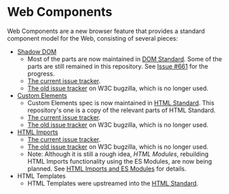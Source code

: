 Web Components
===============

Web Components are a new browser feature that provides a standard component model for the Web, consisting of several pieces:

- [Shadow DOM](https://w3c.github.io/webcomponents/spec/shadow/)
    - Most of the parts are now maintained in [DOM Standard](https://dom.spec.whatwg.org/).
      Some of the parts are still remained in this repository. See [Issue #661](https://github.com/w3c/webcomponents/issues/661) for the progress.
    - [The current issue tracker](https://github.com/w3c/webcomponents/labels/shadow-dom).
    - [The old issue tracker](https://www.w3.org/Bugs/Public/showdependencytree.cgi?id=14978) on W3C bugzilla, which is no longer used.
- [Custom Elements](https://w3c.github.io/webcomponents/spec/custom/)
    - Custom Elements spec is now maintained in [HTML Standard](https://html.spec.whatwg.org/multipage/scripting.html#custom-elements).
      This repository's one is a copy of the relevant parts of HTML Standard.
    - [The current issue tracker](https://github.com/w3c/webcomponents/labels/custom-elements).
    - [The old issue tracker](https://www.w3.org/Bugs/Public/showdependencytree.cgi?id=14968) on W3C bugzilla, which is no longer used.
- [HTML Imports](https://w3c.github.io/webcomponents/spec/imports/)
    - [The current issue tracker](https://github.com/w3c/webcomponents/labels/html-imports).
    - [The old issue tracker](https://www.w3.org/Bugs/Public/showdependencytree.cgi?id=20683) on W3C bugzilla, which is no longer used.
    - Note: Although it is still a rough idea, *HTML Modules*, rebuilding HTML Imports functionality using the ES Modules, are now being planned.
      See [HTML Imports and ES Modules](https://github.com/w3c/webcomponents/blob/gh-pages/proposals/HTML-Imports-and-ES-Modules.md) for details.
- HTML Templates
    - HTML Templates were upstreamed into the [HTML Standard](https://html.spec.whatwg.org/multipage/scripting.html#the-template-element).
